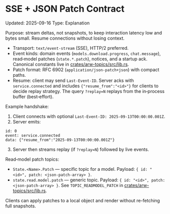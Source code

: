 # SSE + JSON Patch Contract
Updated: 2025-09-16
Type: Explanation

Purpose: stream deltas, not snapshots, to keep interaction latency low and bytes small. Resume connections without losing context.

- Transport: `text/event-stream` (SSE), HTTP/2 preferred.
- Event kinds: domain events (`models.download.progress`, `chat.message`), read‑model patches (`state.*.patch`), notices, and a startup ack. Canonical constants live in [crates/arw-topics/src/lib.rs](https://github.com/t3hw00t/ARW/blob/main/crates/arw-topics/src/lib.rs).
- Patch format: RFC 6902 (`application/json-patch+json`) with compact paths.
- Resume: client may send `Last-Event-ID`. Server acks with `service.connected` and includes `{"resume_from":"<id>"}` for clients to decide replay strategy. The query `?replay=N` replays from the in‑process buffer (best‑effort).

Example handshake:

1) Client connects with optional `Last-Event-ID: 2025-09-13T00:00:00.001Z`.
2) Server emits:

```
id: 0
event: service.connected
data: {"resume_from":"2025-09-13T00:00:00.001Z"}
```

3) Server then streams replay (if `?replay=N`) followed by live events.

Read‑model patch topics:

- `State.<Name>.Patch` — specific topic for a model. Payload: `{ id: "<id>", patch: <json-patch-array> }`.
- `state.read.model.patch` — generic topic. Payload: `{ id: "<id>", patch: <json-patch-array> }`. See `TOPIC_READMODEL_PATCH` in [crates/arw-topics/src/lib.rs](https://github.com/t3hw00t/ARW/blob/main/crates/arw-topics/src/lib.rs).

Clients can apply patches to a local object and render without re-fetching full snapshots.
